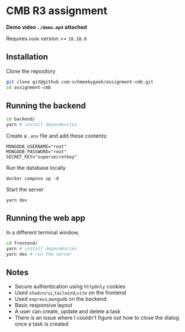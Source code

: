 # CMB R3 assignment
**Demo video `./demo.mp4` attached**

Requires `node` version >= `18.18.0`
## Installation

Clone the repository
```bash
git clone git@github.com:schmeekygeek/assignment-cmb.git
cd assignment-cmb
```

## Running the backend
```bash
cd backend/
yarn # install dependencies
```
Create a `.env` file and add these contents:
```
MONGODB_USERNAME="root"
MONGODB_PASSWORD="root"
SECRET_KEY="supersecretkey"
```
Run the database locally
```
docker compose up -d
```
Start the server
```
yarn dev
```

## Running the web app
In a different terminal window,
```bash
cd frontend/
yarn # install dependencies
yarn dev # run the server
```

## Notes
- Secure authentication using `httpOnly` cookies
- Used `shadcn/ui`,`tailwind`,`vite` on the frontend
- Used `express`,`mongodb` on the backend
- Basic responsive layout
- A user can create, update and delete a task
- There is an issue where I couldn't figure out how to close the dialog once a task is created

